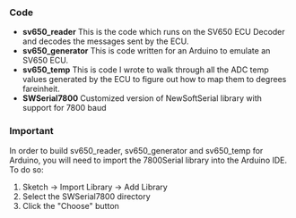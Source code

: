 ### Code

 * __sv650_reader__ This is the code which runs on the SV650 ECU Decoder and decodes the messages sent by the ECU.
 * __sv650_generator__ This is code written for an Arduino to emulate an SV650 ECU.
 * __sv650_temp__ This is code I wrote to walk through all the ADC temp values generated by the ECU to figure out how to map them to degrees fareinheit.
 * __SWSerial7800__ Customized version of NewSoftSerial library with support for 7800 baud

### Important

In order to build sv650_reader, sv650_generator and sv650_temp for Arduino, you will
need to import the 7800Serial library into the Arduino IDE.  To do so:
 1. Sketch -> Import Library -> Add Library
 2. Select the SWSerial7800 directory
 3. Click the "Choose" button
